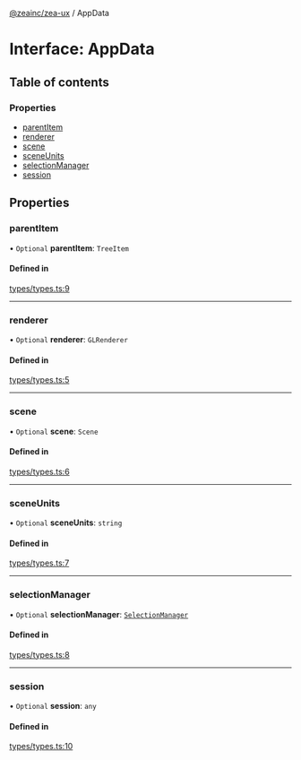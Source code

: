 [@zeainc/zea-ux](../API.md) / AppData

# Interface: AppData

## Table of contents

### Properties

- [parentItem](AppData.md#parentitem)
- [renderer](AppData.md#renderer)
- [scene](AppData.md#scene)
- [sceneUnits](AppData.md#sceneunits)
- [selectionManager](AppData.md#selectionmanager)
- [session](AppData.md#session)

## Properties

### parentItem

• `Optional` **parentItem**: `TreeItem`

#### Defined in

[types/types.ts:9](https://github.com/ZeaInc/zea-ux/blob/8c31065/types/types.ts#L9)

___

### renderer

• `Optional` **renderer**: `GLRenderer`

#### Defined in

[types/types.ts:5](https://github.com/ZeaInc/zea-ux/blob/8c31065/types/types.ts#L5)

___

### scene

• `Optional` **scene**: `Scene`

#### Defined in

[types/types.ts:6](https://github.com/ZeaInc/zea-ux/blob/8c31065/types/types.ts#L6)

___

### sceneUnits

• `Optional` **sceneUnits**: `string`

#### Defined in

[types/types.ts:7](https://github.com/ZeaInc/zea-ux/blob/8c31065/types/types.ts#L7)

___

### selectionManager

• `Optional` **selectionManager**: [`SelectionManager`](../classes/SelectionManager.md)

#### Defined in

[types/types.ts:8](https://github.com/ZeaInc/zea-ux/blob/8c31065/types/types.ts#L8)

___

### session

• `Optional` **session**: `any`

#### Defined in

[types/types.ts:10](https://github.com/ZeaInc/zea-ux/blob/8c31065/types/types.ts#L10)
